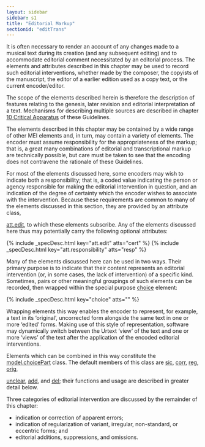 ```yaml
---
layout: sidebar
sidebar: s1
title: "Editorial Markup"
sectionid: "editTrans"
---
```


<span class="div">
   
   It is often necessary to render an account of any changes made to a musical text during
   its
   creation (and any subsequent editing) and to accommodate editorial comment necessitated
   by an
   editorial process. The elements and attributes described in this chapter may be used
   to record
   such editorial interventions, whether made by the composer, the copyists of the manuscript,
   the
   editor of a earlier edition used as a copy text, or the current encoder/editor.
   
   The scope of the elements described herein is therefore the description of features
   relating to
   the genesis, later revision and editorial interpretation of a text. Mechanisms for
   describing
   multiple sources are described in chapter 
   <a class="link_ptr" title="Critical Apparatus" href="/v3/guidelines/critApp">10 Critical Apparatus</a> of these Guidelines.
   
   The elements described in this chapter may be contained by a wide range of other MEI
   elements
   and, in turn, may contain a variety of elements. The encoder must assume responsibility
   for the
   appropriateness of the markup; that is, a great many combinations of editorial and
   transcriptional markup are technically possible, but care must be taken to see that
   the encoding
   does not contravene the rationale of these Guidelines.
   
   For most of the elements discussed here, some encoders may wish to indicate both a
   responsibility; that is, a coded value indicating the person or agency responsible
   for making
   the editorial intervention in question, and an indication of the degree of certainty
   which the
   encoder wishes to associate with the intervention. Because these requirements are
   common to many
   of the elements discussed in this section, they are provided by an attribute class,
   
   <a class="link_odd" href="/v3/attribute-classes/att.edit">att.edit</a>, to which these elements subscribe. Any of the elements
   discussed here thus may potentially carry the following optional attributes:
   
   
   
   {% include _specDesc.html key="att.edit" atts="cert" %}
   {% include _specDesc.html key="att.responsibility" atts="resp" %}
   
   
   
   
   
   Many of the elements discussed here can be used in two ways. Their primary purpose
   is to
   indicate that their content represents an editorial intervention (or, in some cases,
   the lack of
   intervention) of a specific kind. Sometimes, pairs or other meaningful groupings of
   such
   elements can be recorded, then wrapped within the special purpose 
   <a class="link_odd_elementSpec" href="/v3/elements/choice">choice</a>
   element:
   
   
   
   {% include _specDesc.html key="choice" atts="" %}
   
   
   
   Wrapping elements this way enables the encoder to represent, for example, a text in
   its
   ‘original’, uncorrected form alongside the same text in one or more
   ‘edited’ forms. Making use of this style of representation, software may
   dynamically switch between the Urtext ‘view’ of the text and one or more
   ‘views’ of the text after the application of the encoded editorial
   interventions.
   
   Elements which can be combined in this way constitute the 
   <a class="link_odd" href="/v3/model-classes/model.choicePart">model.choicePart</a> class. The default members of this class are 
   <a class="link_odd_elementSpec" href="/v3/elements/sic">sic</a>, 
   <a class="link_odd_elementSpec" href="/v3/elements/corr">corr</a>, 
   <a class="link_odd_elementSpec" href="/v3/elements/reg">reg</a>, 
   <a class="link_odd_elementSpec" href="/v3/elements/orig">orig</a>,
   
   <a class="link_odd_elementSpec" href="/v3/elements/unclear">unclear</a>, 
   <a class="link_odd_elementSpec" href="/v3/elements/add">add</a>, and 
   <a class="link_odd_elementSpec" href="/v3/elements/del">del</a>; their
   functions and usage are described in greater detail below.
   
   Three categories of editorial intervention are discussed by the remainder of this
   chapter:
   
   
   - indication or correction of apparent errors;
   - indication of regularization of variant, irregular, non-standard, or eccentric forms;
   and
   - editorial additions, suppressions, and omissions.
   
   
   
   
   
   
   
   
   
   
</span>